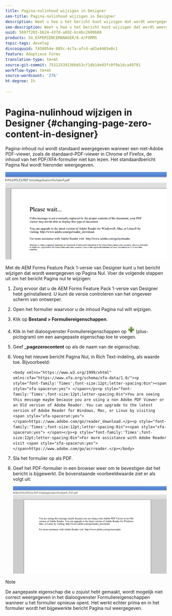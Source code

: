 ```yaml
---
title: Pagina-nulinhoud wijzigen in Designer
seo-title: Pagina-nulinhoud wijzigen in Designer
description: Weet u hoe u het bericht kunt wijzigen dat wordt weergegeven op Pagina Nul van een XFA PDF wanneer u het weergeeft in een niet-Adobe PDF viewer?
seo-description: Weet u hoe u het bericht kunt wijzigen dat wordt weergegeven op Pagina Nul van een XFA PDF wanneer u het weergeeft in een niet-Adobe PDF viewer?
uuid: 5697f203-bb24-437d-a692-bc4bc2609b88
products: SG_EXPERIENCEMANAGER/6.4/FORMS
topic-tags: develop
discoiquuid: f458054e-885c-4c7a-afcd-ad1e4465e0c1
feature: Adaptieve Forms
translation-type: tm+mt
source-git-commit: 75312539136bb53cf1db1de03fc0f9a1dca49791
workflow-type: tm+mt
source-wordcount: '276'
ht-degree: 1%

---
```



# Pagina-nulinhoud wijzigen in Designer {#changing-page-zero-content-in-designer}

Pagina-inhoud nul wordt standaard weergegeven wanneer een niet-Adobe PDF-viewer, zoals de standaard-PDF-viewer in Chrome of Firefox, de inhoud van het PDF/XFA-formulier niet kan lezen. Het standaardbericht Pagina Nul wordt hieronder weergegeven.

![defaultPage0message](assets/defaultpage0message.png)

Met de AEM Forms Feature Pack 1-versie van Designer kunt u het bericht wijzigen dat wordt weergegeven op Pagina Nul. Voer de volgende stappen uit om het bericht Pagina nul te wijzigen:

1. Zorg ervoor dat u de AEM Forms Feature Pack 1-versie van Designer hebt geïnstalleerd. U kunt de versie controleren van het ongeveer scherm van ontwerper.

1. Open het formulier waarvoor u de inhoud Pagina nul wilt wijzigen.

1. Klik op **Bestand > Formuliereigenschappen**.

1. Klik in het dialoogvenster Formuliereigenschappen op ![plus](assets/plus.png) (plus-pictogram) om een aangepaste eigenschap toe te voegen.

1. Geef **_pagezerocontent** op als de naam van de eigenschap.
1. Voeg het nieuwe bericht Pagina Nul, in Rich Text-indeling, als waarde toe. Bijvoorbeeld:

   `<body xmlns="https://www.w3.org/1999/xhtml" xmlns:xfa="https://www.xfa.org/schema/xfa-data/1.0/"><p style="font-family:'Times';font-size:12pt;letter-spacing:0in"><span style="xfa-spacerun:yes"> </span></p><p style="font-family:'Times';font-size:12pt;letter-spacing:0in">You are seeing this message maybe because you are using a non Adobe PDF Viewer or an Old version of Adobe Reader. You can upgrade to the latest version of Adobe Reader for Windows, Mac, or Linux by visiting <span style="xfa-spacerun:yes"> </span>https://www.adobe.com/go/reader_download.</p><p style="font-family:'Times';font-size:12pt;letter-spacing:0in"><span style="xfa-spacerun:yes"> </span></p><p style="font-family:'Times';font-size:12pt;letter-spacing:0in">For more assistance with Adobe Reader visit <span style="xfa-spacerun:yes"> </span>https://www.adobe.com/go/acrreader.</p></body>`

1. Sla het formulier op als PDF.

1. Geef het PDF-formulier in een browser weer om te bevestigen dat het bericht is bijgewerkt. De bovenstaande voorbeeldwaarde ziet er als volgt uit:

   ![gewijzigd bericht](assets/changedmessage.png)

>[!NOTE]
>
>De aangepaste eigenschap die u zojuist hebt gemaakt, wordt mogelijk niet correct weergegeven in het dialoogvenster Formuliereigenschappen wanneer u het formulier opnieuw opent. Het werkt echter prima en in het formulier wordt het bijgewerkte bericht Pagina nul weergegeven.

